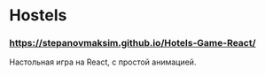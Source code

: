 # Hostels 
### https://stepanovmaksim.github.io/Hotels-Game-React/

Настольная игра на React, с простой анимацией.


